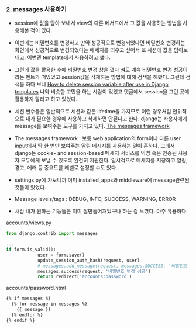 ### 2. messages 사용하기

- session에 값을 담아 보내서 view의 다른 메서드에서 그 값을 사용하는 방법을 사용해본 적이 있다.
- 이번에는 비밀번호를 변경하고 만약 성공적으로 변경되었다면 비밀번호 변경하는 화면에서 성공적으로 변경되었다는 메세지를 띄우고 싶어서 또 세션에 값을 담아보내고, 이번엔 template에서 사용하려고 했다. 
- 그런데 값을 활용한 후에 비밀번호 변경 창을 껐다 켜도 계속 비밀번호 변경 성공이라는 멘트가 떠있었고 session값을 삭제하는 방법에 대해 검색을 해봤다. 그런데 검색을 하다 보니 [How to delete session variable after use in Django templates](https://stackoverflow.com/questions/56414493/how-to-delete-session-variable-after-use-in-django-templates) 나와 비슷한 고민을 하는 사람이 있었고 댓글에서 session을 그런 곳에 활용하지 말라고 하고 있었다.
- 세션 변수들은 일반적으로 세션과 같은 lifetime을 가지므로 이런 경우처럼 인위적으로 내가 필요한 경우에 사용하고 삭제하면 안된다고 한다. django는 사용자에게 message를 보여주는 도구를 가지고 있다. [The messages framework](https://docs.djangoproject.com/ko/3.2/ref/contrib/messages/)

- The messages framework : 보통 web application의 form이나 다른 user input에서 딱 한 번만 보여주는 알림 메시지를 사용하는 일이 흔하다. 그래서 django는 cookie- and session-based 메세지 서비스를 익명 혹은 인증된 사용자 모두에게 보낼 수 있도록 완전히 지원한다. 일시적으로 메세지를 저장하고 알림, 경고, 에러 등 중요도를 레벨로 설정할 수도 있다.
- settings.py에 가보니까 이미 installed_apps와 middleware에 message관련된 것들이 있었다.
- Message levels/tags : DEBUG, INFO, SUCCESS, WARNING, ERROR
- 새삼 내가 원하는 기능들은 이미 잘만들어져있구나 하는 걸 느꼈다. 아주 유용하다.

accounts/views.py

```python
from django.contrib import messages

...
if form.is_valid():
            user = form.save()
            update_session_auth_hash(request, user)
            # messages.add_message(request, messages.SUCCESS, '비밀번호 변경 성공') 아래는 shortcut
            messages.success(request, '비밀번호 변경 성공')
            return redirect('accounts:password')
```



accounts/password.html

```html
{% if messages %}
  {% for message in messages %}
    {{ message }}
  {% endfor %}
{% endif %}
```

